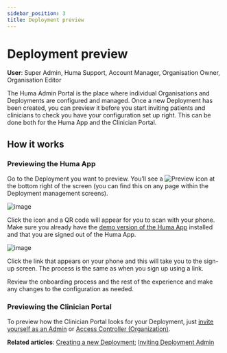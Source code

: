 ```yaml
---
sidebar_position: 3
title: Deployment preview 
---
```

# Deployment preview
**User**: Super Admin, Huma Support, Account Manager, Organisation Owner, Organisation Editor

The Huma Admin Portal is the place where individual Organisations and Deployments are configured and managed. Once a new Deployment has been created, you can preview it before you start inviting patients and clinicians to check you have your configuration set up right.
This can be done both for the Huma App and the Clinician Portal. 
## How it works
### Previewing the Huma App​
Go to the Deployment you want to preview. You’ll see a ![Preview](./assets/Preview.png) icon at the bottom right of the screen (you can find this on any page within the Deployment management screens).

![image](./assets/Preview01.png)

Click the icon and a QR code will appear for you to scan with your phone. Make sure you already have the [demo version of the Huma App](https://humatherapeutics.atlassian.net/wiki/spaces/HUM/pages/2155413529/.RPM+-+Patient+App+and+Clinician+Portal+Demo) installed and that you are signed out of the Huma App.

![image](./assets/Preview02.png)

Click the link that appears on your phone and this will take you to the sign-up screen. The process is the same as when you sign up using a link.

Review the onboarding process and the rest of the experience and make any changes to the configuration as needed.
### Previewing the Clinician Portal
To preview how the Clinician Portal looks for your Deployment, just [invite yourself as an Admin](./inviting-deployment-admins.md) or [Access Controller (Organization)](../../managing-organisations/inviting-staff-to-an-organisation.md). 

**Related articles**: [Creating a new Deployment](../general-settings/creating-a-new-deployment.md); [Inviting Deployment Admin](./inviting-deployment-admins.md)
